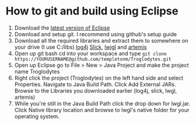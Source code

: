 How to git and build using Eclipse
==================================
1. Download the [latest version of Eclipse](http://www.eclipse.org/)
2. Download and setup git. I recommend using github's setup guide
3. Download all the required libraries and extract them to somewhere on your drive (I use C:/libs) [log4j](http://logging.apache.org/log4j/1.2/) [Slick](http://slick.cokeandcode.com/), [lwjgl](http://lwjgl.org/) and [artemis](http://gamadu.com/artemis/)
4. Open up git bash cd into your workspace and type 
`git clone https://YOURUSERNAME@github.com/templetonm/Troglodytes.git`
5. Open up Eclipse go to File > New > Java Project and make the project name Troglodytes
6. Right click the project (Troglodytes) on the left hand side and select Properties. Navigate to Java Build Path. Click Add External JARs. Browse to the Libraries you downloaded earlier (log4j, slick, lwgl, artemis)
7. While you're still in the Java Build Path click the drop down for lwgl.jar. Click Native library location and browse to lwgl's native folder for your operating system.
